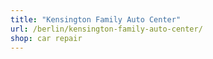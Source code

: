 ```yaml
---
title: "Kensington Family Auto Center"
url: /berlin/kensington-family-auto-center/
shop: car repair
---
```

